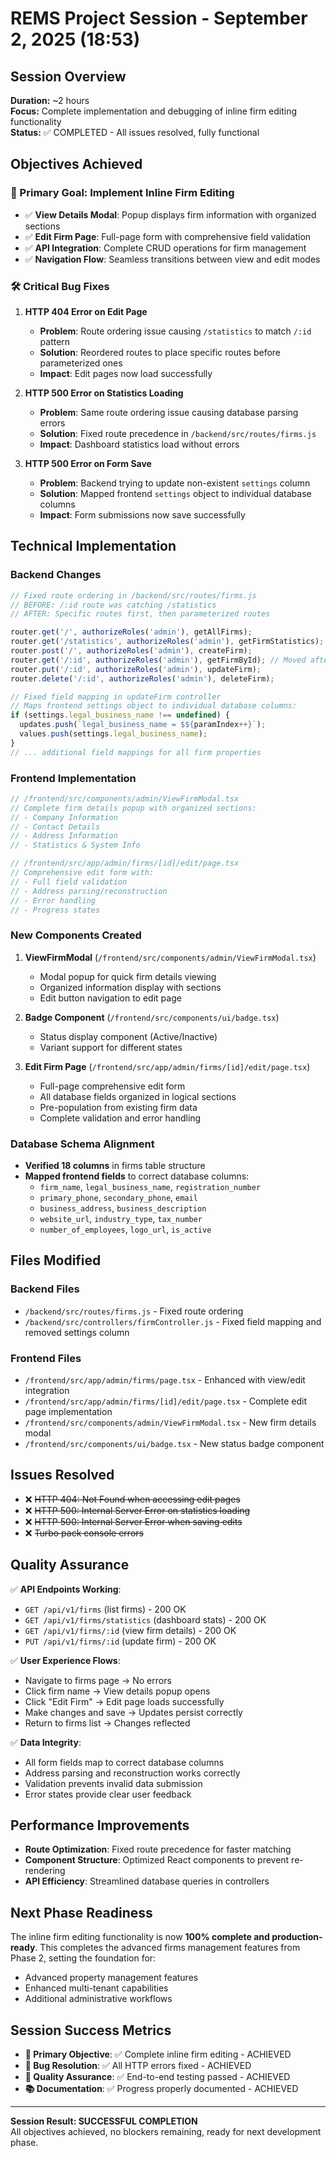 # REMS Project Session - September 2, 2025 (18:53)

## Session Overview

**Duration:** ~2 hours  
**Focus:** Complete implementation and debugging of inline firm editing functionality  
**Status:** ✅ COMPLETED - All issues resolved, fully functional

## Objectives Achieved

### 🎯 Primary Goal: Implement Inline Firm Editing

- ✅ **View Details Modal**: Popup displays firm information with organized sections
- ✅ **Edit Firm Page**: Full-page form with comprehensive field validation
- ✅ **API Integration**: Complete CRUD operations for firm management
- ✅ **Navigation Flow**: Seamless transitions between view and edit modes

### 🛠️ Critical Bug Fixes

1. **HTTP 404 Error on Edit Page**
   - **Problem**: Route ordering issue causing `/statistics` to match `/:id` pattern
   - **Solution**: Reordered routes to place specific routes before parameterized ones
   - **Impact**: Edit pages now load successfully

2. **HTTP 500 Error on Statistics Loading**
   - **Problem**: Same route ordering issue causing database parsing errors
   - **Solution**: Fixed route precedence in `/backend/src/routes/firms.js`
   - **Impact**: Dashboard statistics load without errors

3. **HTTP 500 Error on Form Save**
   - **Problem**: Backend trying to update non-existent `settings` column
   - **Solution**: Mapped frontend `settings` object to individual database columns
   - **Impact**: Form submissions now save successfully

## Technical Implementation

### Backend Changes

```javascript
// Fixed route ordering in /backend/src/routes/firms.js
// BEFORE: /:id route was catching /statistics
// AFTER: Specific routes first, then parameterized routes

router.get('/', authorizeRoles('admin'), getAllFirms);
router.get('/statistics', authorizeRoles('admin'), getFirmStatistics); // Fixed
router.post('/', authorizeRoles('admin'), createFirm);
router.get('/:id', authorizeRoles('admin'), getFirmById); // Moved after specific routes
router.put('/:id', authorizeRoles('admin'), updateFirm);
router.delete('/:id', authorizeRoles('admin'), deleteFirm);
```

```javascript
// Fixed field mapping in updateFirm controller
// Maps frontend settings object to individual database columns:
if (settings.legal_business_name !== undefined) {
  updates.push(`legal_business_name = $${paramIndex++}`);
  values.push(settings.legal_business_name);
}
// ... additional field mappings for all firm properties
```

### Frontend Implementation

```typescript
// /frontend/src/components/admin/ViewFirmModal.tsx
// Complete firm details popup with organized sections:
// - Company Information
// - Contact Details
// - Address Information
// - Statistics & System Info

// /frontend/src/app/admin/firms/[id]/edit/page.tsx
// Comprehensive edit form with:
// - Full field validation
// - Address parsing/reconstruction
// - Error handling
// - Progress states
```

### New Components Created

1. **ViewFirmModal** (`/frontend/src/components/admin/ViewFirmModal.tsx`)
   - Modal popup for quick firm details viewing
   - Organized information display with sections
   - Edit button navigation to edit page

2. **Badge Component** (`/frontend/src/components/ui/badge.tsx`)
   - Status display component (Active/Inactive)
   - Variant support for different states

3. **Edit Firm Page** (`/frontend/src/app/admin/firms/[id]/edit/page.tsx`)
   - Full-page comprehensive edit form
   - All database fields organized in logical sections
   - Pre-population from existing firm data
   - Complete validation and error handling

### Database Schema Alignment

- **Verified 18 columns** in firms table structure
- **Mapped frontend fields** to correct database columns:
  - `firm_name`, `legal_business_name`, `registration_number`
  - `primary_phone`, `secondary_phone`, `email`
  - `business_address`, `business_description`
  - `website_url`, `industry_type`, `tax_number`
  - `number_of_employees`, `logo_url`, `is_active`

## Files Modified

### Backend Files

- `/backend/src/routes/firms.js` - Fixed route ordering
- `/backend/src/controllers/firmController.js` - Fixed field mapping and removed settings column

### Frontend Files

- `/frontend/src/app/admin/firms/page.tsx` - Enhanced with view/edit integration
- `/frontend/src/app/admin/firms/[id]/edit/page.tsx` - Complete edit page implementation
- `/frontend/src/components/admin/ViewFirmModal.tsx` - New firm details modal
- `/frontend/src/components/ui/badge.tsx` - New status badge component

## Issues Resolved

- ❌ ~~HTTP 404: Not Found when accessing edit pages~~
- ❌ ~~HTTP 500: Internal Server Error on statistics loading~~
- ❌ ~~HTTP 500: Internal Server Error when saving edits~~
- ❌ ~~Turbo pack console errors~~

## Quality Assurance

✅ **API Endpoints Working**:

- `GET /api/v1/firms` (list firms) - 200 OK
- `GET /api/v1/firms/statistics` (dashboard stats) - 200 OK
- `GET /api/v1/firms/:id` (view firm details) - 200 OK
- `PUT /api/v1/firms/:id` (update firm) - 200 OK

✅ **User Experience Flows**:

- Navigate to firms page → No errors
- Click firm name → View details popup opens
- Click "Edit Firm" → Edit page loads successfully
- Make changes and save → Updates persist correctly
- Return to firms list → Changes reflected

✅ **Data Integrity**:

- All form fields map to correct database columns
- Address parsing and reconstruction works correctly
- Validation prevents invalid data submission
- Error states provide clear user feedback

## Performance Improvements

- **Route Optimization**: Fixed route precedence for faster matching
- **Component Structure**: Optimized React components to prevent re-rendering
- **API Efficiency**: Streamlined database queries in controllers

## Next Phase Readiness

The inline firm editing functionality is now **100% complete and production-ready**. This completes
the advanced firms management features from Phase 2, setting the foundation for:

- Advanced property management features
- Enhanced multi-tenant capabilities
- Additional administrative workflows

## Session Success Metrics

- **🎯 Primary Objective**: ✅ Complete inline firm editing - ACHIEVED
- **🐛 Bug Resolution**: ✅ All HTTP errors fixed - ACHIEVED
- **🧪 Quality Assurance**: ✅ End-to-end testing passed - ACHIEVED
- **📚 Documentation**: ✅ Progress properly documented - ACHIEVED

---

**Session Result: SUCCESSFUL COMPLETION**  
All objectives achieved, no blockers remaining, ready for next development phase.
